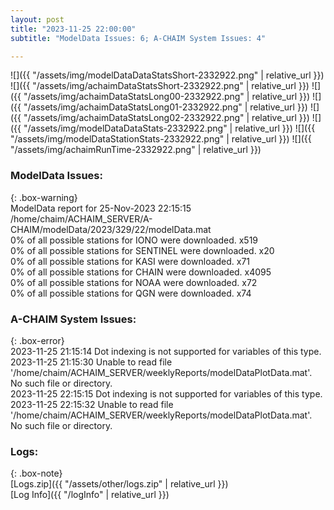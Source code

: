 ```yaml
---
layout: post
title: "2023-11-25 22:00:00"
subtitle: "ModelData Issues: 6; A-CHAIM System Issues: 4"

---
```


![]({{ "/assets/img/modelDataDataStatsShort-2332922.png" | relative_url }})
![]({{ "/assets/img/achaimDataStatsShort-2332922.png" | relative_url }})
![]({{ "/assets/img/achaimDataStatsLong00-2332922.png" | relative_url }})
![]({{ "/assets/img/achaimDataStatsLong01-2332922.png" | relative_url }})
![]({{ "/assets/img/achaimDataStatsLong02-2332922.png" | relative_url }})
![]({{ "/assets/img/modelDataDataStats-2332922.png" | relative_url }})
![]({{ "/assets/img/modelDataStationStats-2332922.png" | relative_url }})
![]({{ "/assets/img/achaimRunTime-2332922.png" | relative_url }})


### ModelData Issues:  
  
{: .box-warning}  
 ModelData report for 25-Nov-2023 22:15:15   
 /home/chaim/ACHAIM_SERVER/A-CHAIM/modelData/2023/329/22/modelData.mat   
 0% of all possible stations for IONO were downloaded. x519   
 0% of all possible stations for SENTINEL were downloaded. x20   
 0% of all possible stations for KASI were downloaded. x71   
 0% of all possible stations for CHAIN were downloaded. x4095   
 0% of all possible stations for NOAA were downloaded. x72   
 0% of all possible stations for QGN were downloaded. x74   
  
### A-CHAIM System Issues:  
  
{: .box-error}  
2023-11-25 21:15:14 Dot indexing is not supported for variables of this type.  
2023-11-25 21:15:30 Unable to read file '/home/chaim/ACHAIM_SERVER/weeklyReports/modelDataPlotData.mat'. No such file or directory.  
2023-11-25 22:15:15 Dot indexing is not supported for variables of this type.  
2023-11-25 22:15:32 Unable to read file '/home/chaim/ACHAIM_SERVER/weeklyReports/modelDataPlotData.mat'. No such file or directory.  

### Logs:  
  
{: .box-note}  
[Logs.zip]({{ "/assets/other/logs.zip" | relative_url }})  
[Log Info]({{ "/logInfo" | relative_url }})  
